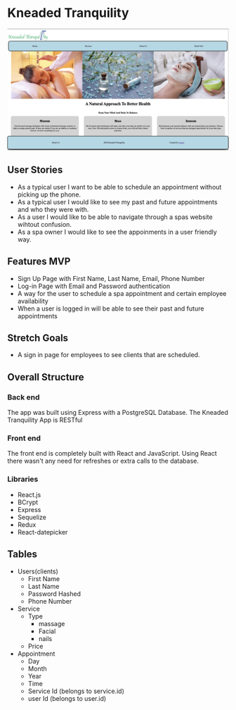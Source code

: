 # Kneaded Tranquility

![Alt text](client/src/assets/homePage-screenshot.png)

## User Stories

* As a typical user I want to be able to schedule an appointment without picking up the phone.
* As a typical user I would like to see my past and future appointments and who they were with.
* As a user I would like to be able to navigate through a spas website wihtout confusion.
* As a spa owner I would like to see the appoinments in a user friendly way.

## Features MVP
* Sign Up Page with First Name, Last Name, Email, Phone Number
* Log-in Page with Email and Password authentication
* A way for the user to schedule a spa appointment and certain employee availability
* When a user is logged in will be able to see their past and future appointments

## Stretch Goals
* A sign in page for employees to see clients that are scheduled.

## Overall Structure

### Back end
The app was built using Express with a PostgreSQL Database. The Kneaded Tranquility App is RESTful

### Front end
The front end is completely built with React and JavaScript. Using React there wasn't any need for refreshes or extra calls to the database. 

### Libraries
* React.js
* BCrypt
* Express
* Sequelize
* Redux
* React-datepicker

## Tables

* Users(clients)
    * First Name
    * Last Name 
    * Password Hashed
    * Phone Number
* Service
    * Type
        * massage
        * Facial
        * nails
    * Price
* Appointment
    * Day
    * Month
    * Year
    * Time
    * Service Id (belongs to service.id)
    * user Id (belongs to user.id)


